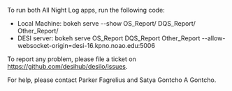 To run both All Night Log apps, run the following code:

* Local Machine: bokeh serve --show OS_Report/ DQS_Report/ Other_Report/
* DESI server: bokeh serve OS_Report DQS_Report Other_Report --allow-websocket-origin=desi-16.kpno.noao.edu:5006

To report any problem, please file a ticket on https://github.com/desihub/desilo/issues.

For help, please contact Parker Fagrelius and Satya Gontcho A Gontcho. 
